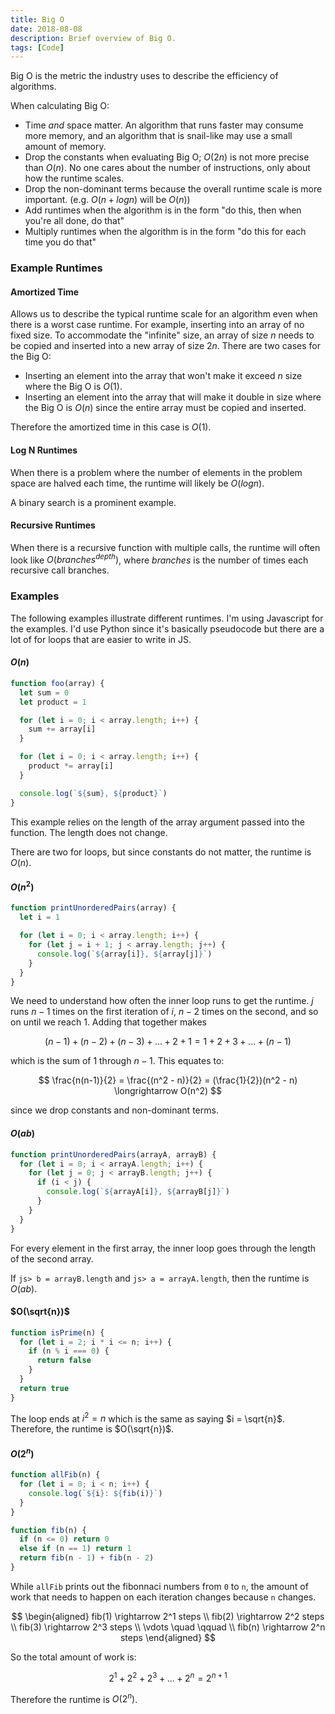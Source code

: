 ```yaml
---
title: Big O
date: 2018-08-08
description: Brief overview of Big O.
tags: [Code]
---
```


Big O is the metric the industry uses to describe the efficiency of algorithms.

When calculating Big O:

- Time _and_ space matter. An algorithm that runs faster may consume more memory, and an algorithm that is snail-like may use a small amount of memory.
- Drop the constants when evaluating Big O; $O(2n)$ is not more precise than $O(n)$. No one cares about the number of instructions, only about how the runtime scales.
- Drop the non-dominant terms because the overall runtime scale is more important. (e.g. $O(n + log n)$ will be $O(n)$)
- Add runtimes when the algorithm is in the form "do this, then when you're all done, do that"
- Multiply runtimes when the algorithm is in the form "do this for each time you do that"

### Example Runtimes

#### Amortized Time

Allows us to describe the typical runtime scale for an algorithm even when there is a worst case runtime. For example, inserting into an array of no fixed size. To accommodate the "infinite" size, an array of size $n$ needs to be copied and inserted into a new array of size $2n$. There are two cases for the Big O:

- Inserting an element into the array that won't make it exceed $n$ size where the Big O is $O(1)$.
- Inserting an element into the array that will make it double in size where the Big O is $O(n)$ since the entire array must be copied and inserted.

Therefore the amortized time in this case is $O(1)$.

#### Log N Runtimes

When there is a problem where the number of elements in the problem space are halved each time, the runtime will likely be $O(log n)$.

A binary search is a prominent example.

#### Recursive Runtimes

When there is a recursive function with multiple calls, the runtime will often look like $O(branches^{depth})$, where $branches$ is the number of times each recursive call branches.

### Examples

The following examples illustrate different runtimes. I'm using Javascript for the examples. I'd use Python since it's basically pseudocode but there are a lot of for loops that are easier to write in JS.

#### $O(n)$

```js
function foo(array) {
  let sum = 0
  let product = 1

  for (let i = 0; i < array.length; i++) {
    sum += array[i]
  }

  for (let i = 0; i < array.length; i++) {
    product *= array[i]
  }

  console.log(`${sum}, ${product}`)
}
```

This example relies on the length of the array argument passed into the function. The length does not change.

There are two for loops, but since constants do not matter, the runtime is $O(n)$.

#### $O(n^2)$

```js
function printUnorderedPairs(array) {
  let i = 1

  for (let i = 0; i < array.length; i++) {
    for (let j = i + 1; j < array.length; j++) {
      console.log(`${array[i]}, ${array[j]}`)
    }
  }
}
```

We need to understand how often the inner loop runs to get the runtime. $j$ runs $n-1$ times on the first iteration of $i$, $n-2$ times on the second, and so on until we reach $1$. Adding that together makes

$$
(n-1) + (n-2) + (n-3) + ... + 2 + 1 = 1 + 2 + 3 + ... + (n-1)
$$

which is the sum of 1 through $n-1$. This equates to:

$$
\frac{n(n-1)}{2} = \frac{(n^2 - n)}{2} = (\frac{1}{2})(n^2 - n) \longrightarrow O(n^2)
$$

since we drop constants and non-dominant terms.

#### $O(ab)$

```js
function printUnorderedPairs(arrayA, arrayB) {
  for (let i = 0; i < arrayA.length; i++) {
    for (let j = 0; j < arrayB.length; j++) {
      if (i < j) {
        console.log(`${arrayA[i]}, ${arrayB[j]}`)
      }
    }
  }
}
```

For every element in the first array, the inner loop goes through the length of the second array.

If `js> b = arrayB.length` and `js> a = arrayA.length`, then the runtime is $O(ab)$.

#### $O(\sqrt{n})$

```js
function isPrime(n) {
  for (let i = 2; i * i <= n; i++) {
    if (n % i === 0) {
      return false
    }
  }
  return true
}
```

The loop ends at $i^2 = n$ which is the same as saying $i = \sqrt{n}$. Therefore, the runtime is $O(\sqrt{n})$.

#### $O(2^n)$

```js
function allFib(n) {
  for (let i = 0; i < n; i++) {
    console.log(`${i}: ${fib(i)}`)
  }
}

function fib(n) {
  if (n <= 0) return 0
  else if (n == 1) return 1
  return fib(n - 1) + fib(n - 2)
}
```

While `allFib` prints out the fibonnaci numbers from `0` to `n`, the amount of work that needs to happen on each iteration changes because `n` changes.

$$
\begin{aligned}
fib(1) \rightarrow 2^1 steps \\
fib(2) \rightarrow 2^2 steps \\
fib(3) \rightarrow 2^3 steps \\
\vdots \quad \qquad \\
fib(n) \rightarrow 2^n steps
\end{aligned}
$$

So the total amount of work is:

$$
2^1 + 2^2 + 2^3 + ... + 2^n = 2^{n+1}
$$

Therefore the runtime is $O(2^n)$.
